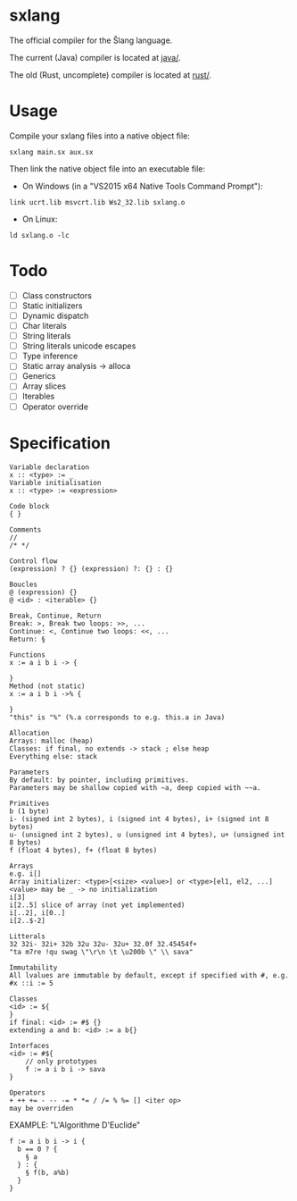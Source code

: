 # sxlang

The official compiler for the Ŝlang language.

The current (Java) compiler is located at [java/](java/).

The old (Rust, uncomplete) compiler is located at [rust/](rust/).

# Usage

Compile your sxlang files into a native object file:
```
sxlang main.sx aux.sx
```

Then link the native object file into an executable file:
- On Windows (in a "VS2015 x64 Native Tools Command Prompt"):
```
link ucrt.lib msvcrt.lib Ws2_32.lib sxlang.o
```
- On Linux:
```
ld sxlang.o -lc
```

# Todo
- [ ] Class constructors
- [ ] Static initializers
- [ ] Dynamic dispatch
- [ ] Char literals
- [ ] String literals
- [ ] String literals unicode escapes
- [ ] Type inference
- [ ] Static array analysis -> alloca
- [ ] Generics
- [ ] Array slices
- [ ] Iterables
- [ ] Operator override

# Specification

```
Variable declaration
x :: <type> := _
Variable initialisation
x :: <type> := <expression>

Code block
{ }

Comments
//
/* */

Control flow
(expression) ? {} (expression) ?: {} : {}

Boucles
@ (expression) {}
@ <id> : <iterable> {}

Break, Continue, Return
Break: >, Break two loops: >>, ...
Continue: <, Continue two loops: <<, ...
Return: §

Functions
x := a i b i -> {
    
}
Method (not static)
x := a i b i ->% {
    
}
"this" is "%" (%.a corresponds to e.g. this.a in Java)

Allocation
Arrays: malloc (heap)
Classes: if final, no extends -> stack ; else heap
Everything else: stack

Parameters
By default: by pointer, including primitives.
Parameters may be shallow copied with ~a, deep copied with ~~a.

Primitives
b (1 byte)
i- (signed int 2 bytes), i (signed int 4 bytes), i+ (signed int 8 bytes)
u- (unsigned int 2 bytes), u (unsigned int 4 bytes), u+ (unsigned int 8 bytes)
f (float 4 bytes), f+ (float 8 bytes)

Arrays
e.g. i[]
Array initializer: <type>[<size> <value>] or <type>[el1, el2, ...]
<value> may be _ -> no initialization
i[3]
i[2..5] slice of array (not yet implemented)
i[..2], i[0..]
i[2..$-2]

Litterals
32 32i- 32i+ 32b 32u 32u- 32u+ 32.0f 32.45454f+
"ta m7re !qu swag \"\r\n \t \u200b \" \\ sava"

Immutability
All lvalues are immutable by default, except if specified with #, e.g. #x ::i := 5

Classes
<id> := ${
}
if final: <id> := #$ {}
extending a and b: <id> := a b{}

Interfaces
<id> := #${
    // only prototypes
    f := a i b i -> sava
}

Operators
+ ++ += - -- -= * *= / /= % %= [] <iter op>
may be overriden
```

EXAMPLE: "L'Algorithme D'Euclide"
```
f := a i b i -> i {
  b == 0 ? {
    § a
  } : {
    § f(b, a%b)   
  }
}
```
